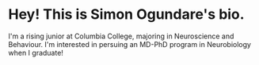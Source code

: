 <h1> Hey! This is Simon Ogundare's bio. </h1>

<p> I'm a rising junior at Columbia College, majoring in Neuroscience and Behaviour. I'm interested in persuing an MD-PhD program in Neurobiology when I graduate! </p>